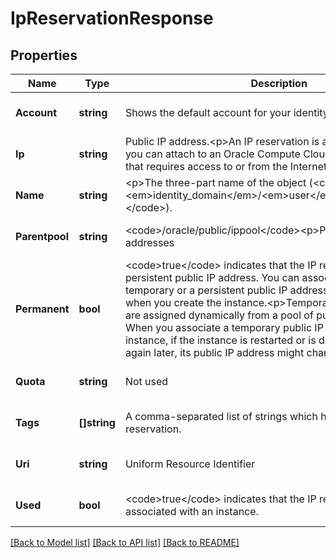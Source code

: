 # IpReservationResponse

## Properties
Name | Type | Description | Notes
------------ | ------------- | ------------- | -------------
**Account** | **string** | Shows the default account for your identity domain. | [optional] [default to null]
**Ip** | **string** | Public IP address.&lt;p&gt;An IP reservation is a public IP address that you can attach to an Oracle Compute Cloud Service instance that requires access to or from the Internet. | [optional] [default to null]
**Name** | **string** | &lt;p&gt;The three-part name of the object (&lt;code&gt;/Compute-&lt;em&gt;identity_domain&lt;/em&gt;/&lt;em&gt;user&lt;/em&gt;/&lt;em&gt;object&lt;/em&gt;&lt;/code&gt;). | [optional] [default to null]
**Parentpool** | **string** | &lt;code&gt;/oracle/public/ippool&lt;/code&gt;&lt;p&gt;Pool of public IP addresses | [optional] [default to null]
**Permanent** | **bool** | &lt;code&gt;true&lt;/code&gt; indicates that the IP reservation has a persistent public IP address. You can associate either a temporary or a persistent public IP address with an instance when you create the instance.&lt;p&gt;Temporary public IP addresses are assigned dynamically from a pool of public IP addresses. When you associate a temporary public IP address with an instance, if the instance is restarted or is deleted and created again later, its public IP address might change. | [optional] [default to null]
**Quota** | **string** | Not used | [optional] [default to null]
**Tags** | **[]string** | A comma-separated list of strings which helps you to identify IP reservation. | [optional] [default to null]
**Uri** | **string** | Uniform Resource Identifier | [optional] [default to null]
**Used** | **bool** | &lt;code&gt;true&lt;/code&gt; indicates that the IP reservation is associated with an instance. | [optional] [default to null]

[[Back to Model list]](../README.md#documentation-for-models) [[Back to API list]](../README.md#documentation-for-api-endpoints) [[Back to README]](../README.md)


